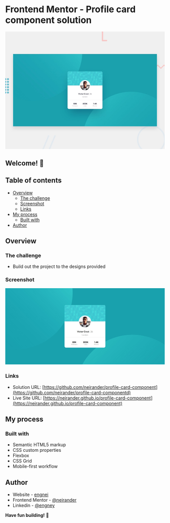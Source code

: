 # Frontend Mentor - Profile card component solution

![Profile card component challenge on Frontend Mentor](./assets/design/desktop-preview.jpg)

## Welcome! 👋

## Table of contents

- [Overview](#overview)
  - [The challenge](#the-challenge)
  - [Screenshot](#screenshot)
  - [Links](#links)
- [My process](#my-process)
  - [Built with](#built-with)
- [Author](#author)

## Overview

### The challenge

- Build out the project to the designs provided

### Screenshot

![](./screenshot.jpg)

### Links

- Solution URL: [https://github.com/neirander/profile-card-component](https://github.com/neirander/profile-card-componentd)
- Live Site URL: [https://neirander.github.io/profile-card-component](https://neirander.github.io/profile-card-component)

## My process

### Built with

- Semantic HTML5 markup
- CSS custom properties
- Flexbox
- CSS Grid
- Mobile-first workflow

## Author

- Website - [engnei](https://www.engnei.com.br)
- Frontend Mentor - [@neirander](https://www.frontendmentor.io/profile/neirander)
- Linkedin - [@engney](https://www.linkedin.com/in/engney/)

**Have fun building!** 🚀
